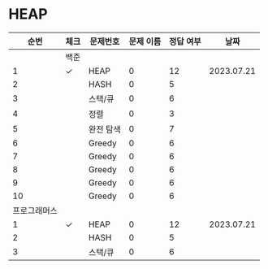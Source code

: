 # HEAP
| 순번 | 체크                          | 문제번호                | 문제 이름 | 정답 여부 |  날짜             |
|------|---|---|------|---|---|
| |백준| |
|1| ✓ | HEAP | 0 | 12 | 2023.07.21|
|2| | HASH | 0 | 5 | |
|3| | 스택/큐 | 0 | 6 | |
|4| | 정렬 | 0 | 3 | |
|5| | 완전 탐색 | 0 | 7 | |
|6| | Greedy | 0 | 6 | |
|7| | Greedy | 0 | 6 | |
|8| | Greedy | 0 | 6 | |
|9| | Greedy | 0 | 6 | |
|10| | Greedy | 0 | 6 | |
|프로그래머스|
|1| ✓ | HEAP | 0 | 12 | 2023.07.21|
|2| | HASH | 0 | 5 | |
|3| | 스택/큐 | 0 | 6 | |